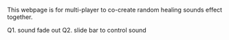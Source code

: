 This webpage is for multi-player to co-create random healing sounds effect together.

Q1. sound fade out
Q2. slide bar to control sound
  